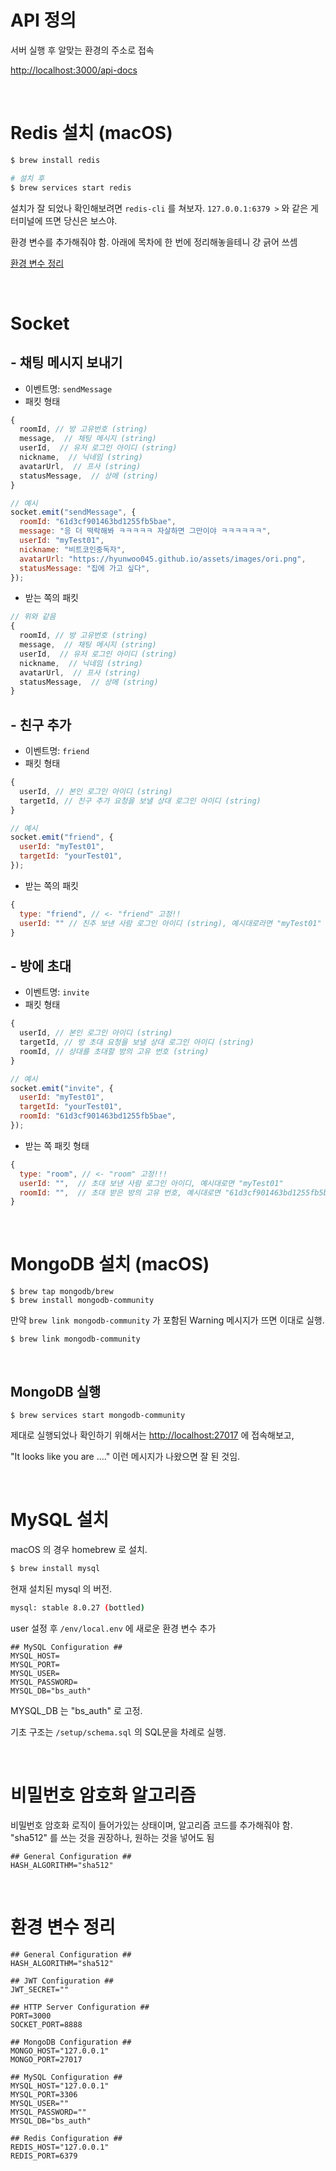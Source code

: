 # API 정의

서버 실행 후 알맞는 환경의 주소로 접속

[http://localhost:3000/api-docs](http://localhost:3000/api-docs)

<br/>

# Redis 설치 (macOS)

```bash
$ brew install redis

# 설치 후
$ brew services start redis
```

설치가 잘 되었나 확인해보려면 `redis-cli` 를 쳐보자. `127.0.0.1:6379 >` 와 같은 게 터미널에 뜨면 당신은 보스야.

환경 변수를 추가해줘야 함. 아래에 목차에 한 번에 정리해놓을테니 걍 긁어 쓰셈

[환경 변수 정리](#환경-변수-정리)

<br/>

# Socket

## - 채팅 메시지 보내기

- 이벤트명: `sendMessage`
- 패킷 형태

```js
{
  roomId, // 방 고유번호 (string)
  message,  // 채팅 메시지 (string)
  userId,  // 유저 로그인 아이디 (string)
  nickname,  // 닉네임 (string)
  avatarUrl,  // 프사 (string)
  statusMessage,  // 상메 (string)
}
```

```js
// 예시
socket.emit("sendMessage", {
  roomId: "61d3cf901463bd1255fb5bae",
  message: "응 더 떡락해봐 ㅋㅋㅋㅋㅋ 자살하면 그만이야 ㅋㅋㅋㅋㅋㅋ",
  userId: "myTest01",
  nickname: "비트코인중독자",
  avatarUrl: "https://hyunwoo045.github.io/assets/images/ori.png",
  statusMessage: "집에 가고 싶다",
});
```

- 받는 쪽의 패킷

```js
// 위와 같음
{
  roomId, // 방 고유번호 (string)
  message,  // 채팅 메시지 (string)
  userId,  // 유저 로그인 아이디 (string)
  nickname,  // 닉네임 (string)
  avatarUrl,  // 프사 (string)
  statusMessage,  // 상메 (string)
}
```

## - 친구 추가

- 이벤트명: `friend`
- 패킷 형태

```js
{
  userId, // 본인 로그인 아이디 (string)
  targetId, // 친구 추가 요청을 보낼 상대 로그인 아이디 (string)
}
```

```js
// 예시
socket.emit("friend", {
  userId: "myTest01",
  targetId: "yourTest01",
});
```

- 받는 쪽의 패킷

```js
{
  type: "friend", // <- "friend" 고정!!
  userId: "" // 친추 보낸 사람 로그인 아이디 (string), 예시대로라면 "myTest01"
}
```

## - 방에 초대

- 이벤트명: `invite`
- 패킷 형태

```js
{
  userId, // 본인 로그인 아이디 (string)
  targetId, // 방 초대 요청을 보낼 상대 로그인 아이디 (string)
  roomId, // 상대를 초대할 방의 고유 번호 (string)
}
```

```js
// 예시
socket.emit("invite", {
  userId: "myTest01",
  targetId: "yourTest01",
  roomId: "61d3cf901463bd1255fb5bae",
});
```

- 받는 쪽 패킷 형태

```js
{
  type: "room", // <- "room" 고정!!!
  userId: "",  // 초대 보낸 사람 로그인 아이디, 예시대로면 "myTest01"
  roomId: "",  // 초대 받은 방의 고유 번호, 예시대로면 "61d3cf901463bd1255fb5bae"
}
```

<br/>

# MongoDB 설치 (macOS)

```
$ brew tap mongodb/brew
$ brew install mongodb-community
```

만약 `brew link mongodb-community` 가 포함된 Warning 메시지가 뜨면 이대로 실행.

```
$ brew link mongodb-community
```

<br/>

## MongoDB 실행

```
$ brew services start mongodb-community
```

제대로 실행되었나 확인하기 위해서는 [http://localhost:27017](http://localhost:27017) 에 접속해보고,

"It looks like you are ...." 이런 메시지가 나왔으면 잘 된 것임.

<br/>

# MySQL 설치

macOS 의 경우 homebrew 로 설치.

```bash
$ brew install mysql
```

현재 설치된 mysql 의 버전.

```bash
mysql: stable 8.0.27 (bottled)
```

user 설정 후 `/env/local.env` 에 새로운 환경 변수 추가

```
## MySQL Configuration ##
MYSQL_HOST=
MYSQL_PORT=
MYSQL_USER=
MYSQL_PASSWORD=
MYSQL_DB="bs_auth"
```

MYSQL_DB 는 "bs_auth" 로 고정.

기초 구조는 `/setup/schema.sql` 의 SQL문을 차례로 실행.

<br/>

# 비밀번호 암호화 알고리즘

비밀번호 암호화 로직이 들어가있는 상태이며, 알고리즘 코드를 추가해줘야 함. "sha512" 를 쓰는 것을 권장하나, 원하는 것을 넣어도 됨

```
## General Configuration ##
HASH_ALGORITHM="sha512"
```

<br/>

# 환경 변수 정리

```
## General Configuration ##
HASH_ALGORITHM="sha512"

## JWT Configuration ##
JWT_SECRET=""

## HTTP Server Configuration ##
PORT=3000
SOCKET_PORT=8888

## MongoDB Configuration ##
MONGO_HOST="127.0.0.1"
MONGO_PORT=27017

## MySQL Configuration ##
MYSQL_HOST="127.0.0.1"
MYSQL_PORT=3306
MYSQL_USER=""
MYSQL_PASSWORD=""
MYSQL_DB="bs_auth"

## Redis Configuration ##
REDIS_HOST="127.0.0.1"
REDIS_PORT=6379
```

